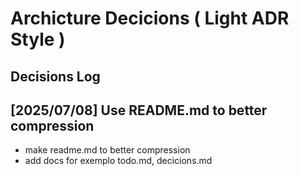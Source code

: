 # Archicture Decicions ( Light ADR Style )

## Decisions Log

## [2025/07/08] Use README.md to better compression
- make readme.md to better compression 
- add docs for exemplo todo.md, decicions.md

